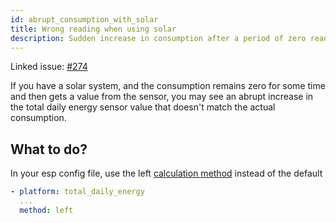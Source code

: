 ```yaml
---
id: abrupt_consumption_with_solar
title: Wrong reading when using solar
description: Sudden increase in consumption after a period of zero readings
---
```


Linked issue: [#274][issue_274]

If you have a solar system, and the consumption remains zero for some time and then gets a value from the sensor, you may see an abrupt increase in the total daily energy sensor value that doesn't match the actual consumption. 

## What to do?

In your esp config file, use the left [calculation method][method] instead of the default

```yaml
- platform: total_daily_energy
  ...
  method: left
```

[method]: https://esphome.io/components/sensor/total_daily_energy.html
[issue_274]: https://github.com/klaasnicolaas/home-assistant-glow/issues/274
